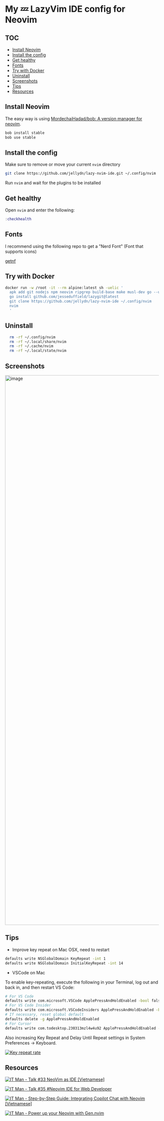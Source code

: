 # My 💤 LazyVim IDE config for Neovim
## TOC

<!--toc:start-->
- [Install Neovim](#install-neovim)
- [Install the config](#install-the-config)
- [Get healthy](#get-healthy)
- [Fonts](#fonts)
- [Try with Docker](#try-with-docker)
- [Uninstall](#uninstall)
- [Screenshots](#screenshots)
- [Tips](#tips)
- [Resources](#resources)
<!--toc:end-->

## Install Neovim

The easy way is using [MordechaiHadad/bob: A version manager for neovim](https://github.com/MordechaiHadad/bob).

```sh
bob install stable
bob use stable
```

## Install the config

Make sure to remove or move your current `nvim` directory

```sh
git clone https://github.com/jellydn/lazy-nvim-ide.git ~/.config/nvim
```

Run `nvim` and wait for the plugins to be installed

## Get healthy

Open `nvim` and enter the following:

```lua
:checkhealth
```

## Fonts

I recommend using the following repo to get a "Nerd Font" (Font that supports icons)

[getnf](https://github.com/ronniedroid/getnf)

## Try with Docker

```sh
docker run -w /root -it --rm alpine:latest sh -uelic '
  apk add git nodejs npm neovim ripgrep build-base make musl-dev go --update
  go install github.com/jesseduffield/lazygit@latest
  git clone https://github.com/jellydn/lazy-nvim-ide ~/.config/nvim
  nvim
  '
```

## Uninstall

```sh
  rm -rf ~/.config/nvim
  rm -rf ~/.local/share/nvim
  rm -rf ~/.cache/nvim
  rm -rf ~/.local/state/nvim
```

## Screenshots

<img width="1792" alt="image" src="https://user-images.githubusercontent.com/870029/228557089-0faaa49f-5dab-4704-a919-04decfc781ac.png">

## Tips

- Improve key repeat on Mac OSX, need to restart

```sh
defaults write NSGlobalDomain KeyRepeat -int 1
defaults write NSGlobalDomain InitialKeyRepeat -int 14
```

- VSCode on Mac

To enable key-repeating, execute the following in your Terminal, log out and back in, and then restart VS Code:

```sh
# For VS Code
defaults write com.microsoft.VSCode ApplePressAndHoldEnabled -bool false
# For VS Code Insider
defaults write com.microsoft.VSCodeInsiders ApplePressAndHoldEnabled -bool false
# If necessary, reset global default
defaults delete -g ApplePressAndHoldEnabled
# For Cursor
defaults write com.todesktop.230313mzl4w4u92 ApplePressAndHoldEnabled -bool false
```

Also increasing Key Repeat and Delay Until Repeat settings in System Preferences -> Keyboard.

[![Key repeat rate](https://i.gyazo.com/e58be996275fe50bee31412ea5930017.png)](https://gyazo.com/e58be996275fe50bee31412ea5930017)

## Resources

[![IT Man - Talk #33 NeoVim as IDE [Vietnamese]](https://i.ytimg.com/vi/dFi8CzvqkNE/hqdefault.jpg)](https://www.youtube.com/watch?v=dFi8CzvqkNE)

[![IT Man - Talk #35 #Neovim IDE for Web Developer](https://i.ytimg.com/vi/3EbgMJ-RcWY/hqdefault.jpg)](https://www.youtube.com/watch?v=3EbgMJ-RcWY)

[![IT Man - Step-by-Step Guide: Integrating Copilot Chat with Neovim [Vietnamese]](https://i.ytimg.com/vi/By_CCai62JE/hqdefault.jpg)](https://www.youtube.com/watch?v=By_CCai62JE)

[![IT Man - Power up your Neovim with Gen.nvim](https://i.ytimg.com/vi/2nt_qcchW_8/hqdefault.jpg)](https://www.youtube.com/watch?v=2nt_qcchW_8)

